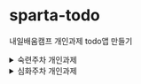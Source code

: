 # sparta-todo
내일배움캠프 개인과제 todo앱 만들기

<details>
  <summary>숙련주차 개인과제</summary>

- [ ]  **🆕 회원 가입 API**
    - **API 가 사용될 화면 보기**
      
       <img src="https://teamsparta.notion.site/image/https%3A%2F%2Fprod-files-secure.s3.us-west-2.amazonaws.com%2F83c75a39-3aba-4ba4-a792-7aefe4b07895%2F80111660-613a-4ce7-bdd6-49975561e40a%2FUntitled.png?table=block&id=762867b9-53ca-4ecb-90b0-b73ed1063ecd&spaceId=83c75a39-3aba-4ba4-a792-7aefe4b07895&width=770&userId=&cache=v2" width="200" height="400">
        
    - username, password를 Client에서 전달받기
    - username은  `최소 4자 이상, 10자 이하이며 알파벳 소문자(a~z), 숫자(0~9)`로 구성되어야 한다.
    - password는  `최소 8자 이상, 15자 이하이며 알파벳 대소문자(a~z, A~Z), 숫자(0~9)`로 구성되어야 한다.
    - DB에 중복된 username이 없다면 회원을 저장하고 Client 로 성공했다는 메시지, 상태코드 반환하기
    - 참고자료
        1. https://mangkyu.tistory.com/174
        2. [https://ko.wikipedia.org/wiki/정규_표현식](https://ko.wikipedia.org/wiki/%EC%A0%95%EA%B7%9C_%ED%91%9C%ED%98%84%EC%8B%9D)
        3. https://bamdule.tistory.com/35
            
            
- [ ]  **🆕 로그인 API**
    - **API 가 사용될 화면 보기**

      <img src="https://teamsparta.notion.site/image/https%3A%2F%2Fprod-files-secure.s3.us-west-2.amazonaws.com%2F83c75a39-3aba-4ba4-a792-7aefe4b07895%2F5f20f99c-5203-4afb-87c3-d9cb96215840%2FUntitled.png?table=block&id=f0dc172c-2bb5-4c5f-92b7-eefebb9cef54&spaceId=83c75a39-3aba-4ba4-a792-7aefe4b07895&width=1670&userId=&cache=v2" width="500" height="200">

    - username, password를 Client에서 전달받기
    - DB에서 username을 사용하여 저장된 회원의 유무를 확인하고 있다면 password 비교하기
    - 로그인 성공 시, 로그인에 성공한 유저의 정보와 JWT를 활용하여 토큰을 발급하고, 
    발급한 토큰을 Header에 추가하고 성공했다는 메시지, 상태코드 와 함께 Client에 반환하기
- [ ]  **게시글 할일카드 작성 기능 API**
    - **API 가 사용될 화면 보기**
        
        <img src="https://teamsparta.notion.site/image/https%3A%2F%2Fprod-files-secure.s3.us-west-2.amazonaws.com%2F83c75a39-3aba-4ba4-a792-7aefe4b07895%2Fd163fef3-2962-4762-9a76-bcd247b4f852%2FUntitled.png?table=block&id=69505f49-3332-4e49-afef-b6605b3093e5&spaceId=83c75a39-3aba-4ba4-a792-7aefe4b07895&width=580&userId=&cache=v2" width="200" height="400">
        
    - 토큰을 검사하여, 유효한 토큰일 경우에만 할일 작성 가능
    - `할일 제목`,`할일 내용`, `작성일`을 저장할 수 있습니다. (작성자명, 비밀번호)
    - 할일 제목, 할일 내용을 저장하고
    - 저장된 할일을 Client 로 반환하기(username은 로그인 된 사용자)
- [ ]  **선택한 게시글 할일카드  조회 기능 API**
    - **API 가 사용될 화면 보기**
        
        <img src="https://teamsparta.notion.site/image/https%3A%2F%2Fprod-files-secure.s3.us-west-2.amazonaws.com%2F83c75a39-3aba-4ba4-a792-7aefe4b07895%2F9f9ae771-6751-402a-add3-3249e998c704%2FUntitled.png?table=block&id=107ac418-842f-4385-8197-f3e427cf2645&spaceId=83c75a39-3aba-4ba4-a792-7aefe4b07895&width=2000&userId=&cache=v2" width="600" height="200">
        
    - 선택한 게시글 할일 의 정보를 조회할 수 있습니다.
        - 반환 받은 할일 정보에는 `할일 제목`,`할일 내용`, `작성자` , `작성일`정보가 들어있습니다.
        - 반환 받은 게시글의 정보에 비밀번호는 제외 되어있습니다.
- [ ]  **게시글 할일카드 목록 조회 기능 API**
    - **API 가 사용될 화면 보기**
        
        <img src="https://teamsparta.notion.site/image/https%3A%2F%2Fprod-files-secure.s3.us-west-2.amazonaws.com%2F83c75a39-3aba-4ba4-a792-7aefe4b07895%2Fdd72b3c7-39d4-4018-b04e-a9fb403028f7%2FUntitled.png?table=block&id=daa56c40-a060-44b9-a8fd-e5538bc36f34&spaceId=83c75a39-3aba-4ba4-a792-7aefe4b07895&width=1690&userId=&cache=v2" width="600" height="200">
        
    - 등록된 할일 전체를 조회할 수 있습니다.
        - 회원별로 각각 나누어서 할일 목록이 조회됩니다.
        - 반환 받은 할일 정보에는 `할일 제목`, `작성자` , `작성일`, `완료 여부`정보가 들어있습니다.
        - 반환 받은 할일 정보에 비밀번호는 제외 되어있습니다.
    - 조회된 할일 목록은 `작성일` 기준 내림차순으로 정렬 되어있습니다.
- [ ]  **선택한 게시글 할일카드 수정 기능 API**
    - **API 가 사용될 화면 보기**
        
      <img src="https://teamsparta.notion.site/image/https%3A%2F%2Fprod-files-secure.s3.us-west-2.amazonaws.com%2F83c75a39-3aba-4ba4-a792-7aefe4b07895%2F08e97bc0-2e31-41cb-a4b2-8baf809c4c47%2FUntitled.png?table=block&id=09c02286-8c8c-447e-9409-d59438305f73&spaceId=83c75a39-3aba-4ba4-a792-7aefe4b07895&width=960&userId=&cache=v2" width="200" height="400">
        
    - 선택한 게시글 할일카드의 `제목`, `작성 내용`을 수정할 수 있습니다. (작성자명)
        - 토큰을 검사한 후, 유효한 토큰이면서 해당 사용자가 작성한 게시글만 수정 가능
        - 할일 제목, 할일 내용을 수정하고 수정된 할일 정보는 Client 로 반환됩니다.
        - 서버에 게시글 수정을 요청할 때 비밀번호를 함께 전달합니다.
        - 선택한 게시글의 비밀번호와 요청할 때 함께 보낸 비밀번호가 일치할 경우에만 수정이 가능합니다.
    - 수정된 게시글 할일의 정보를 반환 받아 확인할 수 있습니다.
        - 반환 받은 할일 정보에는 `할일 제목`,`할일 내용`, `작성자` , `작성일`정보가 들어있습니다.
        - 반환 받은 게시글의 정보에 비밀번호는 제외 되어있습니다.
- [ ]  **🆕 할일카드 완료 기능 API**
    - **API 가 사용될 화면 보기**
        
        <img src="https://teamsparta.notion.site/image/https%3A%2F%2Fprod-files-secure.s3.us-west-2.amazonaws.com%2F83c75a39-3aba-4ba4-a792-7aefe4b07895%2F197c518e-48c2-4a70-8fed-67fcfb983af8%2FUntitled.png?table=block&id=00b21fb8-8477-4008-8b8a-844c57b92345&spaceId=83c75a39-3aba-4ba4-a792-7aefe4b07895&width=860&userId=&cache=v2" width="300" height="300">
        
    - 토큰을 검사한 후, 유효한 토큰이면서 해당 사용자가 작성한 할일카드 만 완료 가능
    - 완료처리 한 할일카드는 목록조회시 `완료 여부`필드가 TRUE 로 내려갑니다.
    - `완료 여부` 기본값은 FALSE
- [ ]  **🆕 댓글 작성 API**
    - **API 가 사용될 화면 보기**
        
        <img src="https://teamsparta.notion.site/image/https%3A%2F%2Fprod-files-secure.s3.us-west-2.amazonaws.com%2F83c75a39-3aba-4ba4-a792-7aefe4b07895%2F9b4f8b70-ceb6-497f-b95b-58835c9af662%2FUntitled.png?table=block&id=8818689f-06c5-4507-bfa3-1b679fb17a20&spaceId=83c75a39-3aba-4ba4-a792-7aefe4b07895&width=770&userId=&cache=v2" width="300" height="400">
        
    - 토큰을 검사하여, 유효한 토큰일 경우에만 댓글 작성 가능
    - 선택한 할일의 DB 저장 유무를 확인하기
    - 선택한 할일이 있다면 댓글을 등록하고 등록된 댓글 반환하기
- [ ]  **🆕 댓글 수정 API**
    - 토큰을 검사한 후, 유효한 토큰이면서 해당 사용자가 작성한 댓글만 수정 가능
    - 선택한 댓글의 DB 저장 유무를 확인하기
    - 선택한 댓글이 있다면 댓글 수정하고 수정된 댓글 반환하기
- [ ]  **🆕 댓글 삭제 API**
    - 토큰을 검사한 후, 유효한 토큰이면서 해당 사용자가 작성한 댓글만 삭제 가능
    - 선택한 댓글의 DB 저장 유무를 확인하기
    - 선택한 댓글이 있다면 댓글 삭제하고 Client 로 성공했다는 메시지, 상태코드 반환하기
  
</details>

<details>
<summary>심화주차 개인과제</summary>

- [ ]  **🆕 DTO, Entity Test 추가하기**
    - `@Test` 를 사용해서 DTO 와 Entity Test 를 추가합니다.
    - User, Todo, Comment, DTO 에 존재하는 메서드들에 대해서 테스트를 추가합니다.
- [ ]  **🆕 Controller Test 추가하기**
    - `@WebMvcTest` 를 사용하여 Controller Test 를 추가합니다.
    - Todo, Comment Controller 에 대해서 테스트를 추가합니다.
- [ ]  **🆕 Service Test 추가하기**
    - `@ExtendWith` 를 사용하여 Service Test 를 추가합니다.
    - User, UserDetails, Todo, Comment Service 에 대해서 테스트를 추가합니다.
- [ ]  **🆕 Repository Test 추가하기**
    - `@DataJpaTest` 를 사용하여 Repository Test 를 추가합니다.
    - User, Todo, Comment Repository 에 대해서 테스트를 추가합니다.
  
</details>
